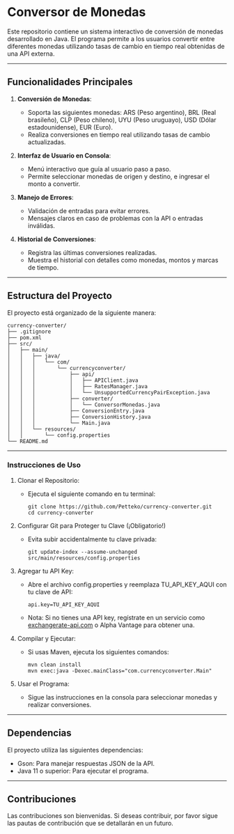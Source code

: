 # Conversor de Monedas

Este repositorio contiene un sistema interactivo de conversión de monedas desarrollado en Java. El programa permite a los usuarios convertir entre diferentes monedas utilizando tasas de cambio en tiempo real obtenidas de una API externa.

---

## Funcionalidades Principales

1. **Conversión de Monedas**:
   - Soporta las siguientes monedas: ARS (Peso argentino), BRL (Real brasileño), CLP (Peso chileno), UYU (Peso uruguayo), USD (Dólar estadounidense), EUR (Euro).
   - Realiza conversiones en tiempo real utilizando tasas de cambio actualizadas.

2. **Interfaz de Usuario en Consola**:
   - Menú interactivo que guía al usuario paso a paso.
   - Permite seleccionar monedas de origen y destino, e ingresar el monto a convertir.

3. **Manejo de Errores**:
   - Validación de entradas para evitar errores.
   - Mensajes claros en caso de problemas con la API o entradas inválidas.

4. **Historial de Conversiones**:
   - Registra las últimas conversiones realizadas.
   - Muestra el historial con detalles como monedas, montos y marcas de tiempo.

---

## Estructura del Proyecto

El proyecto está organizado de la siguiente manera:
```
currency-converter/
├── .gitignore
├── pom.xml
├── src/
│   ├── main/
│   │   ├── java/
│   │   │   └── com/
│   │   │       └── currencyconverter/
│   │   │           ├── api/
│   │   │           │   ├── APIClient.java
│   │   │           │   ├── RatesManager.java
│   │   │           │   └── UnsupportedCurrencyPairException.java
│   │   │           ├── converter/
│   │   │           │   └── ConversorMonedas.java
│   │   │           ├── ConversionEntry.java
│   │   │           ├── ConversionHistory.java
│   │   │           └── Main.java
│   │   └── resources/
│   │       └── config.properties
└── README.md
```

---

### Instrucciones de Uso

1. Clonar el Repositorio:
   - Ejecuta el siguiente comando en tu terminal:
     ```
     git clone https://github.com/Petteko/currency-converter.git
     cd currency-converter
2. Configurar Git para Proteger tu Clave (¡Obligatorio!)
   - Evita subir accidentalmente tu clave privada:
     ```
     git update-index --assume-unchanged src/main/resources/config.properties
3. Agregar tu API Key:
   - Abre el archivo config.properties y reemplaza TU_API_KEY_AQUI con tu clave de API:
     ```
     api.key=TU_API_KEY_AQUI

   - Nota: Si no tienes una API key, regístrate en un servicio como [exchangerate-api.com](https://app.exchangerate-api.com) o Alpha Vantage para obtener una.


4. Compilar y Ejecutar:
   - Si usas Maven, ejecuta los siguientes comandos:
     ```
     mvn clean install
     mvn exec:java -Dexec.mainClass="com.currencyconverter.Main"

5. Usar el Programa:
   - Sigue las instrucciones en la consola para seleccionar monedas y realizar conversiones.

---

## Dependencias

El proyecto utiliza las siguientes dependencias:

- Gson: Para manejar respuestas JSON de la API.
- Java 11 o superior: Para ejecutar el programa.

---

## Contribuciones

Las contribuciones son bienvenidas. Si deseas contribuir, por favor sigue las pautas de contribución que se detallarán en un futuro.